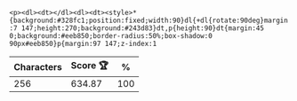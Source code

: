 `<p><dl><dt></dl><dl><dt><style>*{background:#328fc1;position:fixed;width:90}dl{+dl{rotate:90deg}margin:7 147;height:270;background:#243d83}dt,p{height:90}dt{margin:45 0;background:#eeb850;border-radius:50%;box-shadow:0 90px#eeb850}p{margin:97 147;z-index:1`

| Characters | Score 🏆 | %   |
| ---------- | -------- | --- |
| 256        | 634.87   | 100 |

